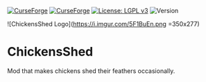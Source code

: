 [![CurseForge](http://cf.way2muchnoise.eu/chickensshed.svg)](https://www.curseforge.com/minecraft/mc-mods/chickensshed)
[![CurseForge](http://cf.way2muchnoise.eu/versions/chickensshed.svg)](https://www.curseforge.com/minecraft/mc-mods/chickensshed)
[![License: LGPL v3](https://img.shields.io/badge/License-LGPL%20v3-blue.svg)](https://www.gnu.org/licenses/lgpl-3.0)
![Version](https://img.shields.io/badge/version-v1.1-blue)

![ChickensShed Logo](https://i.imgur.com/5F1BuEn.png =350x277)

# ChickensShed

Mod that makes chickens shed their feathers occasionally.
